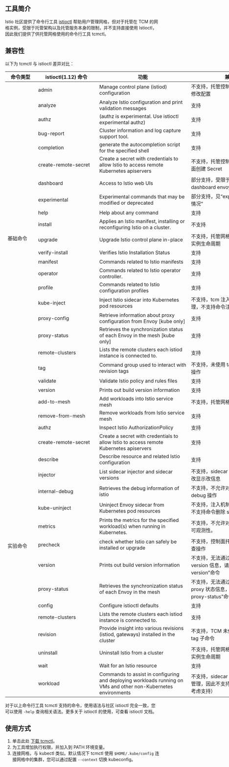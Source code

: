 ## 工具简介
Istio 社区提供了命令行工具 [istioctl](https://istio.io/latest/docs/reference/commands/istioctl/) 帮助用户管理网格，但对于托管在 TCM 的网格实例，受限于托管架构以及托管服务本身的限制，并不支持直接使用 Istioctl，因此我们提供了供托管网格使用的命令行工具 tcmctl。

## 兼容性
以下为 tcmctl 与 istioctl 差异对比：

<table style="undefined;table-layout: fixed; width: 900px">
<colgroup>
<col style="width: 100px">
<col style="width: 200px">
<col style="width: 300px">
</colgroup>
<thead>
  <tr>
    <th>命令类型</th>
    <th>istioctl(1.12) 命令</th>
    <th>功能</th>
    <th>兼容情况</th>
  </tr>
</thead>
<tbody>
  <tr>
    <td rowspan="22">基础命令</td>
    <td>admin</td>
    <td>Manage control plane (istiod) configuration</td>
    <td>不支持，托管控制面不支持用户自定义修改配置</td>
  </tr>
  <tr>
    <td>analyze</td>
    <td>Analyze Istio configuration and print validation messages</td>
    <td>支持</td>
  </tr>
  <tr>
    <td>authz</td>
    <td>(authz is experimental. Use istioctl experimental authz)</td>
    <td>支持</td>
  </tr>
  <tr>
    <td>bug-report</td>
    <td>Cluster information and log capture support tool.</td>
    <td>支持</td>
  </tr>
  <tr>
    <td>completion</td>
    <td>generate the autocompletion script for the specified shell</td>
    <td>支持</td>
  </tr>
  <tr>
    <td>create-remote-secret</td>
    <td>Create a secret with credentials to allow Istio to access remote Kubernetes apiservers</td>
    <td>不支持，托管控制面不允许自行为控制面创建 Secret</td>
  </tr>
  <tr>
    <td>dashboard</td>
    <td>Access to Istio web UIs</td>
    <td>部分支持，受限于控制面托管，仅支持 dashboard envoy 命令</td>
  </tr>
  <tr>
    <td>experimental</td>
    <td>Experimental commands that may be modified or deprecated</td>
    <td>部分支持，见“experimental 命令支持情况”</td>
  </tr>
  <tr>
    <td>help</td>
    <td>Help about any command</td>
    <td>支持</td>
  </tr>
  <tr>
    <td>install</td>
    <td>Applies an Istio manifest, installing or reconfiguring Istio on a cluster.</td>
    <td>不支持</td>
  </tr>
  <tr>
    <td>upgrade</td>
    <td>Upgrade Istio control plane in-place</td>
    <td>不支持，托管网格不支持通过命令管理实例生命周期</td>
  </tr>
  <tr>
    <td>verify-install</td>
    <td>Verifies Istio Installation Status</td>
    <td>支持</td>
  </tr>
  <tr>
    <td>manifest</td>
    <td>Commands related to Istio manifests</td>
    <td>支持</td>
  </tr>
  <tr>
    <td>operator</td>
    <td>Commands related to Istio operator controller.</td>
    <td>支持</td>
  </tr>
  <tr>
    <td>profile</td>
    <td>Commands related to Istio configuration profiles</td>
    <td>支持</td>
  </tr>
  <tr>
    <td>kube-inject</td>
    <td>Inject Istio sidecar into Kubernetes pod resources</td>
    <td>不支持，tcm 注入机制由控制面统一管理，不支持命令注入</td>
  </tr>
  <tr>
    <td>proxy-config</td>
    <td>Retrieve information about proxy configuration from Envoy [kube only]</td>
    <td>支持</td>
  </tr>
  <tr>
    <td>proxy-status</td>
    <td>Retrieves the synchronization status of each Envoy in the mesh [kube only]</td>
    <td>支持</td>
  </tr>
  <tr>
    <td>remote-clusters</td>
    <td>Lists the remote clusters each istiod instance is connected to.</td>
    <td>支持</td>
  </tr>
  <tr>
    <td>tag</td>
    <td>Command group used to interact with revision tags</td>
    <td>不支持，未使用 tag 机制，不支持 tag 操作</td>
  </tr>
  <tr>
    <td>validate</td>
    <td>Validate Istio policy and rules files</td>
    <td>支持</td>
  </tr>
  <tr>
    <td>version</td>
    <td>Prints out build version information</td>
    <td>支持</td>
  </tr>
  <tr>
    <td rowspan="18">实验命令</td>
    <td>add-to-mesh</td>
    <td>Add workloads into Istio service mesh</td>
    <td>不支持，托管网格不允许自行控制</td>
  </tr>
  <tr>
    <td>remove-from-mesh</td>
    <td>Remove workloads from Istio service mesh</td>
    <td>支持</td>
  </tr>
  <tr>
    <td>authz</td>
    <td>Inspect Istio AuthorizationPolicy</td>
    <td>支持</td>
  </tr>
  <tr>
    <td>create-remote-secret</td>
    <td>Create a secret with credentials to allow Istio to access remote Kubernetes apiservers</td>
    <td>支持</td>
  </tr>
  <tr>
    <td>describe</td>
    <td>Describe resource and related Istio configuration</td>
    <td>支持</td>
  </tr>
  <tr>
    <td>injector</td>
    <td>List sidecar injector and sidecar versions</td>
    <td>不支持，sidecar injector 托管，不支持改显示改信息</td>
  </tr>
  <tr>
    <td>internal-debug</td>
    <td>Retrieves the debug information of istio</td>
    <td>不支持，不允许对托管控制面进行 debug 操作</td>
  </tr>
  <tr>
    <td>kube-uninject</td>
    <td>Uninject Envoy sidecar from Kubernetes pod resources</td>
    <td>不支持，注入机制有控制面统一管理，不支持命令删除 sidecar</td>
  </tr>
  <tr>
    <td>metrics</td>
    <td>Prints the metrics for the specified workload(s) when running in Kubernetes.</td>
    <td>不支持，不允许对控制面核心组件自建可观测性。</td>
  </tr>
  <tr>
    <td>precheck</td>
    <td>check whether Istio can safely be installed or upgrade</td>
    <td>不支持，控制面托管，不支持社区的检查操作</td>
  </tr>
  <tr>
    <td>version</td>
    <td>Prints out build version information</td>
    <td>不支持，无法通过 xds-address 来获取 version 信息，请使用“tcmctl version”命令</td>
  </tr>
  <tr>
    <td>proxy-status</td>
    <td>Retrieves the synchronization status of each Envoy in the mesh</td>
    <td>不支持，无法通过 xds-address 来获取 proxy 状态信息，请使用“tcmctl proxy-status”命令</td>
  </tr>
  <tr>
    <td>config</td>
    <td>Configure istioctl defaults</td>
    <td>支持</td>
  </tr>
  <tr>
    <td>remote-clusters</td>
    <td>Lists the remote clusters each istiod instance is connected to.</td>
    <td>支持</td>
  </tr>
  <tr>
    <td>revision</td>
    <td>Provide insight into various revisions (istiod, gateways) installed in the cluster</td>
    <td>不支持，TCM 未使用 tag 机制，不支持 tag 子命令</td>
  </tr>
  <tr>
    <td>uninstall</td>
    <td>Uninstall Istio from a cluster</td>
    <td>不支持，托管网格不允许通过命令管理实例生命周期</td>
  </tr>
  <tr>
    <td>wait</td>
    <td>Wait for an Istio resource</td>
    <td>支持</td>
  </tr>
  <tr>
    <td>workload</td>
    <td>Commands to assist in configuring and deploying workloads running on VMs and other non-Kubernetes environments</td>
    <td>不支持，sidecar 的注入配置由控制面管理，因此不支持修改操作（后续可以考虑支持）</td>
  </tr>
</tbody>
</table>

对于以上命令行工具 tcmctl 支持的命令，使用语法与社区 istioctl 完全一致，您可以使用 `-help` 查询相关语法。更多关于 istioctl 的使用，可查看 istioctl 文档。

## 使用方式
1. 单击此处 [下载 tcmctl](https://mesh-1251707795.cos.ap-guangzhou.myqcloud.com/tcmctl)。
2. 为工具增加执行权限，并加入到 PATH 环境变量。
3. 连接网格，与 kubectl 类似。默认情况下 tcmctl 使用 `$HOME/.kube/config` 连接网格中的集群，您可以通过配置 `--context` 切换 kubeconfig。
